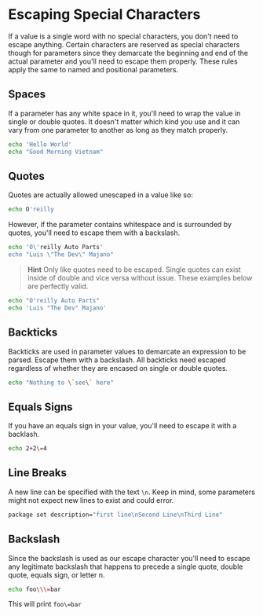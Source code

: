 # Escaping Special Characters
If a value is a single word with no special characters, you don't need to escape anything. Certain characters are reserved as special characters though for parameters since they demarcate the beginning and end of the actual parameter and you'll need to escape them properly. These rules apply the same to named and positional parameters.

## Spaces
If a parameter has any white space in it, you'll need to wrap the value in single or double quotes. It doesn't matter which kind you use and it can vary from one parameter to another as long as they match properly.

```bash
echo 'Hello World'
echo "Good Morning Vietnam"
```

## Quotes
Quotes are actually allowed unescaped in a value like so:

```bash
echo O'reilly
```

However, if the parameter contains whitespace and is surrounded by quotes, you'll need to escape them with a backslash.

```bash
echo 'O\'reilly Auto Parts'
echo "Luis \"The Dev\" Majano"
```

>**Hint** Only like quotes need to be escaped. Single quotes can exist inside of double and vice versa without issue. These examples below are perfectly valid.

```bash
echo "O'reilly Auto Parts"
echo 'Luis "The Dev" Majano'
```

## Backticks

Backticks are used in parameter values to demarcate an expression to be parsed.  Escape them with a backslash.  All backticks need escaped regardless of whether they are encased on single or double quotes.

```bash
echo "Nothing to \`see\` here"
```

## Equals Signs
If you have an equals sign in your value, you'll need to escape it with a backlash.

```bash
echo 2+2\=4
```

## Line Breaks
A new line can be specified with the text `\n`. Keep in mind, some parameters might not expect new lines to exist and could error.

```bash
package set description="first line\nSecond Line\nThird Line"
```

## Backslash
Since the backslash is used as our escape character you'll need to escape any legitimate backslash that happens to precede a single quote, double quote, equals sign, or letter n.


```bash
echo foo\\\=bar
```

This will print `foo\=bar`

